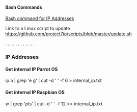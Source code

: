 #### Bash Commands ####
[Bash command for IP Addresses](#heading-2 "Bash commands for IP addresses")

Link to a Linux script to update https://github.com/project7io/scripts/blob/master/update.sh 




.
.
.
.
.
.
.
.
.
.
.
.
### IP Addresses ###
#### Get internal IP Parrot OS ####
ip a | grep 'e g' | cut -d ' ' -f 6 > internal_ip.txt 

#### Get internal IP Raspbian OS ####
w | grep 'pts' | cut -d ' ' -f 12 >> internal_ip.txt 

